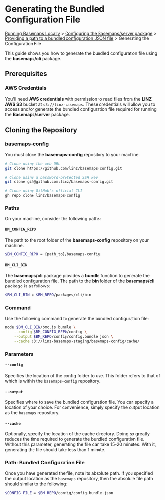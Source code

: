 # Generating the Bundled Configuration File

[Running Basemaps Locally][running-basemaps-locally] \> [Configuring the Basemaps/server package][configuring-the-basemapsserver-package] \> [Providing a path to a bundled configuration JSON file][path-to-json-config-file] \> Generating the Configuration File

This guide shows you how to generate the bundled configuration file using the **basemaps/cli** package.

## Prerequisites

### AWS Credentials

You'll need **AWS credentials** with permission to read files from the **LINZ AWS S3** bucket at `s3://linz-basemaps`. These credentials will allow you to access and/or generate the bundled configuration file required for running the **Basemaps/server** package.

## Cloning the Repository

### basemaps-config

You must clone the **basemaps-config** repository to your machine.

```bash
# Clone using the web URL
git clone https://github.com/linz/basemaps-config.git

# Clone using a password-protected SSH key
git clone git@github.com:linz/basemaps-config.git

# Clone using GitHub's official CLI
gh repo clone linz/basemaps-config
```

### Paths

On your machine, consider the following paths:

#### `BM_CONFIG_REPO`

The path to the root folder of the **basemaps-config** repository on your machine. 

```bash
$BM_CONFIG_REPO = {path_to}/basemaps-config
```

#### `BM_CLI_BIN`

The **basemaps/cli** package provides a **bundle** function to generate the bundled configuration file. The path to the **bin** folder of the **basemaps/cli** package is as follows:

```bash
$BM_CLI_BIN = $BM_REPO/packages/cli/bin
```

### Command

Use the following command to generate the bundled configuration file:

```bash
node $BM_CLI_BIN/bmc.js bundle \
    --config $BM_CONFIG_REPO/config \
    --output $BM_REPO/config/config.bundle.json \
    --cache s3://linz-basemaps-staging/basemaps-config/cache/
```

### Parameters

#### `--config`

Specifies the location of the config folder to use. This folder refers to that of which is within the `basemaps-config` repository.

#### `--output`

Specifies where to save the bundled configuration file. You can specify a location of your choice. For convenience, simply specify the output location as the `basemaps` repository.

#### `--cache`

Optionally, specify the location of the cache directory. Doing so greatly reduces the time required to generate the bundled configuration file. Without this parameter, generating the file can take 15-20 minutes. With it, generating the file should take less than 1 minute.

### Path: Bundled Configuration File

Once you have generated the file, note its absolute path. If you specified the output location as the `basemaps` repository, then the absolute file path should similar to the following:

```bash
$CONFIG_FILE = $BM_REPO/config/config.bundle.json
```

<!-- internal links -->

[running-basemaps-locally]: ../running-basemaps-locally.md
[configuring-the-basemapsserver-package]: ../running-basemaps-locally.md#2-configuring-the-basemapsserver-package
[path-to-json-config-file]: ../Server%20Methods/json-config-file.md